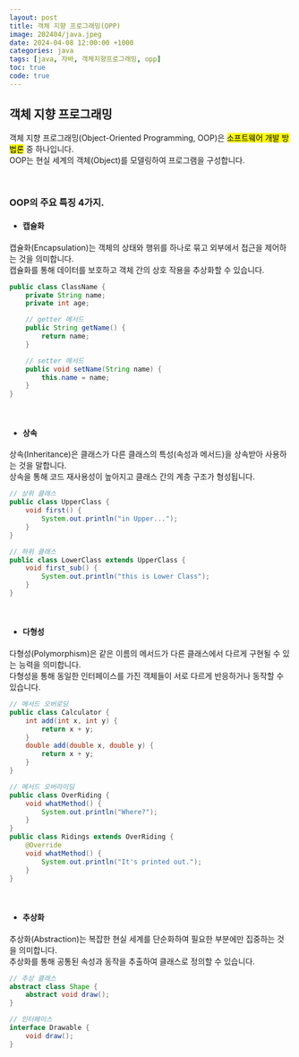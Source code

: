 ```yaml
---
layout: post
title: 객체 지향 프로그래밍(OPP)
image: 202404/java.jpeg
date: 2024-04-08 12:00:00 +1000
categories: java
tags: [java, 자바, 객체지향프로그래밍, opp]
toc: true
code: true
---
```

## 객체 지향 프로그래밍
객체 지향 프로그래밍(Object-Oriented Programming, OOP)은 <mark>소프트웨어 개발 방법론</mark> 중 하나입니다. <br>
OOP는 현실 세계의 객체(Object)를 모델링하여 프로그램을 구성합니다.

<br>

### OOP의 주요 특징 4가지.
- #### 캡슐화
캡슐화(Encapsulation)는 객체의 상태와 행위를 하나로 묶고 외부에서 접근을 제어하는 것을 의미합니다. <br>
캡슐화를 통해 데이터를 보호하고 객체 간의 상호 작용을 추상화할 수 있습니다.

```java
public class ClassName {
    private String name;
    private int age;

    // getter 메서드
    public String getName() {
        return name;
    }

    // setter 메서드
    public void setName(String name) {
        this.name = name;
    }
}
```

<br>

- #### 상속
상속(Inheritance)은 클래스가 다른 클래스의 특성(속성과 메서드)을 상속받아 사용하는 것을 말합니다. <br>
상속을 통해 코드 재사용성이 높아지고 클래스 간의 계층 구조가 형성됩니다.

```java
// 상위 클래스
public class UpperClass {
    void first() {
        System.out.println("in Upper...");
    }
}

// 하위 클래스
public class LowerClass extends UpperClass {
    void first_sub() {
        System.out.println("this is Lower Class");
    }
}
```

<br>

- #### 다형성
다형성(Polymorphism)은 같은 이름의 메서드가 다른 클래스에서 다르게 구현될 수 있는 능력을 의미합니다. <br>
다형성을 통해 동일한 인터페이스를 가진 객체들이 서로 다르게 반응하거나 동작할 수 있습니다.

```java
// 메서드 오버로딩
public class Calculator {
    int add(int x, int y) {
        return x + y;
    }
    double add(double x, double y) {
        return x + y;
    }
}

// 메서드 오버라이딩
public class OverRiding {
    void whatMethod() {
        System.out.println("Where?");
    }
}
public class Ridings extends OverRiding {
    @Override
    void whatMethod() {
        System.out.println("It's printed out.");
    }
}
```

<br>

- #### 추상화
추상화(Abstraction)는 복잡한 현실 세계를 단순화하여 필요한 부분에만 집중하는 것을 의미합니다. <br>
추상화를 통해 공통된 속성과 동작을 추출하여 클래스로 정의할 수 있습니다.

```java
// 추상 클래스
abstract class Shape {
    abstract void draw();
}

// 인터페이스
interface Drawable {
    void draw();
}
```